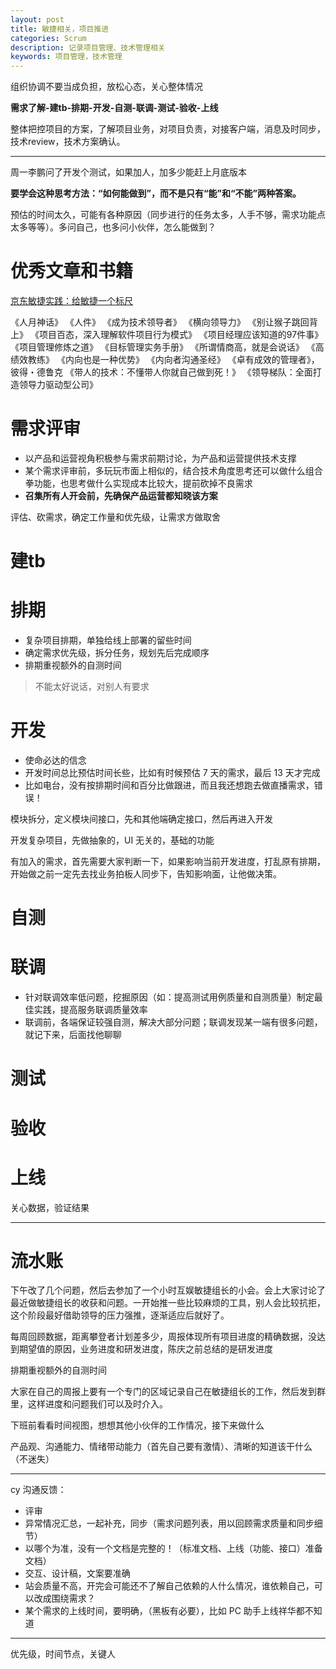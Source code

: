 ```yaml
---
layout: post
title: 敏捷相关，项目推进
categories: Scrum
description: 记录项目管理、技术管理相关
keywords: 项目管理，技术管理
---
```


组织协调不要当成负担，放松心态，关心整体情况

**需求了解-建tb-排期-开发-自测-联调-测试-验收-上线**

整体把控项目的方案，了解项目业务，对项目负责，对接客户端，消息及时同步，技术review，技术方案确认。


-------

周一李鹏问了开发个测试，如果加人，加多少能赶上月底版本

**要学会这种思考方法：“如何能做到”，而不是只有“能”和“不能”两种答案。**

预估的时间太久，可能有各种原因（同步进行的任务太多，人手不够，需求功能点太多等等）。多问自己，也多问小伙伴，怎么能做到？


# 优秀文章和书籍

[京东敏捷实践：给敏捷一个标尺](https://mp.weixin.qq.com/s/ERK_aL3W3f1XI6szq6jIyw)

《人月神话》
《人件》
《成为技术领导者》
《横向领导力》
《别让猴子跳回背上》
《项目百态，深入理解软件项目行为模式》
《项目经理应该知道的97件事》
《项目管理修炼之道》
《目标管理实务手册》
《所谓情商高，就是会说话》
《高绩效教练》
《内向也是一种优势》
《内向者沟通圣经》
《卓有成效的管理者》，彼得・德鲁克
《带人的技术：不懂带人你就自己做到死！》
《领导梯队：全面打造领导力驱动型公司》

# 需求评审

- 以产品和运营视角积极参与需求前期讨论，为产品和运营提供技术支撑    
- 某个需求评审前，多玩玩市面上相似的，结合技术角度思考还可以做什么组合拳功能，也思考做什么实现成本比较大，提前砍掉不良需求
- **召集所有人开会前，先确保产品运营都知晓该方案**

评估、砍需求，确定工作量和优先级，让需求方做取舍

# 建tb

# 排期

- 复杂项目排期，单独给线上部署的留些时间
- 确定需求优先级，拆分任务，规划先后完成顺序
- 排期重视额外的自测时间

> 不能太好说话，对别人有要求

# 开发


- 使命必达的信念
- 开发时间总比预估时间长些，比如有时候预估 7 天的需求，最后 13 天才完成
- 比如电台，没有按排期时间和百分比做跟进，而且我还想跑去做直播需求，错误！


模块拆分，定义模块间接口，先和其他端确定接口，然后再进入开发

开发复杂项目，先做抽象的，UI 无关的，基础的功能

有加入的需求，首先需要大家判断一下，如果影响当前开发进度，打乱原有排期，开始做之前一定先去找业务拍板人同步下，告知影响面，让他做决策。

# 自测

# 联调

- 针对联调效率低问题，挖掘原因（如：提高测试用例质量和自测质量）制定最佳实践，提高服务联调质量效率 
- 联调前，各端保证较强自测，解决大部分问题；联调发现某一端有很多问题，就记下来，后面找他聊聊

# 测试

# 验收

# 上线

关心数据，验证结果



----------

# 流水账

下午改了几个问题，然后去参加了一个小时互娱敏捷组长的小会。会上大家讨论了最近做敏捷组长的收获和问题。一开始推一些比较麻烦的工具，别人会比较抗拒，这个阶段最好借助领导的压力强推，逐渐适应后就好了。

每周回顾数据，距离攀登者计划差多少，周报体现所有项目进度的精确数据，没达到期望值的原因，业务进度和研发进度，陈庆之前总结的是研发进度

排期重视额外的自测时间

大家在自己的周报上要有一个专门的区域记录自己在敏捷组长的工作，然后发到群里，这样进度和问题我们可以及时介入。

下班前看看时间视图，想想其他小伙伴的工作情况，接下来做什么

产品观、沟通能力、情绪带动能力（首先自己要有激情）、清晰的知道该干什么（不迷失）

---------------

cy 沟通反馈：

- 评审
- 异常情况汇总，一起补充，同步（需求问题列表，用以回顾需求质量和同步细节）
- 以哪个为准，没有一个文档是完整的！（标准文档、上线（功能、接口）准备文档）
- 交互、设计稿，文案要准确
- 站会质量不高，开完会可能还不了解自己依赖的人什么情况，谁依赖自己，可以改成围绕需求？
- 某个需求的上线时间，要明确，（黑板有必要），比如 PC 助手上线祥华都不知道

---------

优先级，时间节点，关键人